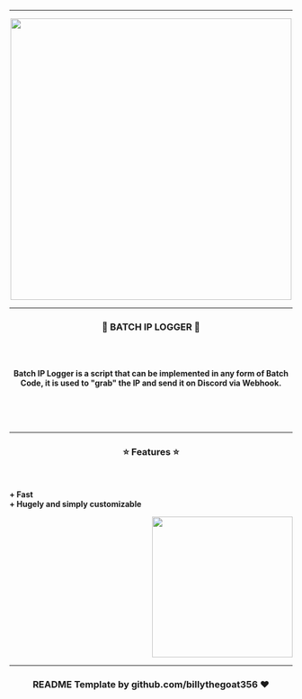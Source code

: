 -----

<p align="center">
<img src="https://user-images.githubusercontent.com/87366355/212617660-a4280130-172e-427c-996d-53e6741fc9e0.png", width="500", height="500">
</p>


-----

### <p align="center">📌 BATCH IP LOGGER 📌</p>

<br><br>
<p align="center">
<strong>
Batch IP Logger is a script that can be implemented in any form of Batch Code, it is used to "grab" the IP and send it on Discord via Webhook.
<br><br><br>
</strong>
</p>
<br>

-----

### <p align="center">⭐ Features ⭐</p>

<br><br>
<strong>+ Fast</strong>
<br>
<strong>+ Hugely and simply customizable</strong>
<br>

<p align="right">
<img src="https://user-images.githubusercontent.com/87366355/212617660-a4280130-172e-427c-996d-53e6741fc9e0.png", width="250", height="250">

-----

### <p align="center">README Template by github.com/billythegoat356 ❤️</p>
